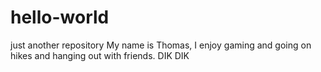 # hello-world
just another repository
My name is Thomas, I enjoy gaming and going on hikes and hanging out with friends.
DIK DIK
